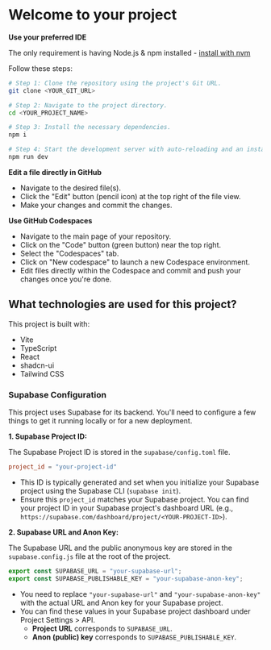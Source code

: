 # Welcome to your project

**Use your preferred IDE**

The only requirement is having Node.js & npm installed - [install with nvm](https://github.com/nvm-sh/nvm#installing-and-updating)

Follow these steps:

```sh
# Step 1: Clone the repository using the project's Git URL.
git clone <YOUR_GIT_URL>

# Step 2: Navigate to the project directory.
cd <YOUR_PROJECT_NAME>

# Step 3: Install the necessary dependencies.
npm i

# Step 4: Start the development server with auto-reloading and an instant preview.
npm run dev
```

**Edit a file directly in GitHub**

- Navigate to the desired file(s).
- Click the "Edit" button (pencil icon) at the top right of the file view.
- Make your changes and commit the changes.

**Use GitHub Codespaces**

- Navigate to the main page of your repository.
- Click on the "Code" button (green button) near the top right.
- Select the "Codespaces" tab.
- Click on "New codespace" to launch a new Codespace environment.
- Edit files directly within the Codespace and commit and push your changes once you're done.

## What technologies are used for this project?

This project is built with:

- Vite
- TypeScript
- React
- shadcn-ui
- Tailwind CSS

### Supabase Configuration

This project uses Supabase for its backend. You'll need to configure a few things to get it running locally or for a new deployment.

**1. Supabase Project ID:**

The Supabase Project ID is stored in the `supabase/config.toml` file.
```toml
project_id = "your-project-id"
```
- This ID is typically generated and set when you initialize your Supabase project using the Supabase CLI (`supabase init`).
- Ensure this `project_id` matches your Supabase project. You can find your project ID in your Supabase project's dashboard URL (e.g., `https://supabase.com/dashboard/project/<YOUR-PROJECT-ID>`).

**2. Supabase URL and Anon Key:**

The Supabase URL and the public anonymous key are stored in the `supabase.config.js` file at the root of the project.
```javascript
export const SUPABASE_URL = "your-supabase-url";
export const SUPABASE_PUBLISHABLE_KEY = "your-supabase-anon-key";
```
- You need to replace `"your-supabase-url"` and `"your-supabase-anon-key"` with the actual URL and Anon key for your Supabase project.
- You can find these values in your Supabase project dashboard under Project Settings > API.
  - **Project URL** corresponds to `SUPABASE_URL`.
  - **Anon (public) key** corresponds to `SUPABASE_PUBLISHABLE_KEY`.
